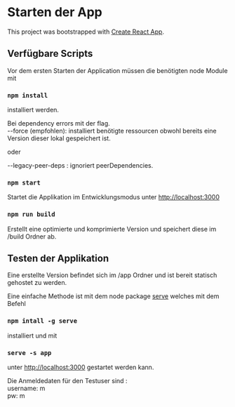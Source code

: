 # Starten der App

This project was bootstrapped with [Create React App](https://github.com/facebook/create-react-app).

## Verfügbare Scripts

Vor dem ersten Starten der Application müssen die benötigten node Module mit 
### `npm install`

installiert werden.

Bei dependency errors mit der flag. \
--force (empfohlen): installiert benötigte ressourcen obwohl bereits eine Version dieser lokal gespeichert ist. 

oder 

--legacy-peer-deps : ignoriert peerDependencies. 

### `npm start`

Startet die Applikation im Entwicklungsmodus unter [http://localhost:3000](http://localhost:3000)

### `npm run build`

Erstellt eine optimierte und komprimierte Version und speichert diese im /build Ordner ab.

## Testen der Applikation

Eine erstellte Version befindet sich im /app Ordner und ist bereit statisch gehostet zu werden. 

Eine einfache Methode ist mit dem node package [serve](https://www.npmjs.com/package/serve) welches mit dem Befehl
### `npm intall -g serve`

installiert und mit 

### `serve -s app`

unter [http://localhost:3000](http://localhost:3000) gestartet werden kann.

Die Anmeldedaten für den Testuser sind : \
username: m \
pw: m